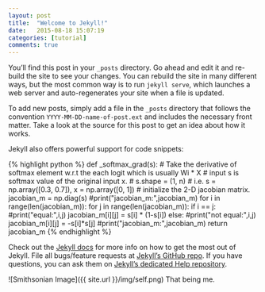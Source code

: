 ```yaml
---
layout: post
title:  "Welcome to Jekyll!"
date:   2015-08-18 15:07:19
categories: [tutorial]
comments: true
---
```

You’ll find this post in your `_posts` directory. Go ahead and edit it and re-build the site to see your changes. You can rebuild the site in many different ways, but the most common way is to run `jekyll serve`, which launches a web server and auto-regenerates your site when a file is updated.

To add new posts, simply add a file in the `_posts` directory that follows the convention `YYYY-MM-DD-name-of-post.ext` and includes the necessary front matter. Take a look at the source for this post to get an idea about how it works.

<!--more-->

Jekyll also offers powerful support for code snippets:

{% highlight python %}
def _softmax_grad(s):
    # Take the derivative of softmax element w.r.t the each logit which is usually Wi * X
    # input s is softmax value of the original input x.
    # s.shape = (1, n)
    # i.e. s = np.array([0.3, 0.7]), x = np.array([0, 1])
    # initialize the 2-D jacobian matrix.
    jacobian_m = np.diag(s)
    #print("jacobian_m:",jacobian_m)
    for i in range(len(jacobian_m)):
        for j in range(len(jacobian_m)):
            if i == j:
                #print("equal:",i,j)
                jacobian_m[i][j] = s[i] * (1-s[i])
            else:
                #print("not equal:",i,j)
                jacobian_m[i][j] = -s[i]*s[j]
    #print("jacobian_m:",jacobian_m)
    return jacobian_m
{% endhighlight %}

Check out the [Jekyll docs][jekyll] for more info on how to get the most out of Jekyll. File all bugs/feature requests at [Jekyll’s GitHub repo][jekyll-gh]. If you have questions, you can ask them on [Jekyll’s dedicated Help repository][jekyll-help].

![Smithsonian Image]({{ site.url }}/img/self.png)
That being me.


[jekyll]:      http://jekyllrb.com
[jekyll-gh]:   https://github.com/jekyll/jekyll
[jekyll-help]: https://github.com/jekyll/jekyll-help
